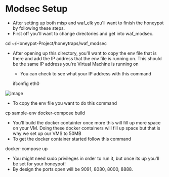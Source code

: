 # Modsec Setup
- After setting up both misp and waf_elk you'll want to finish the honeypot by following these steps.
- First off you'll want to change directories and get into waf_modsec.

cd ~/Honeypot-Project/honeytraps/waf_modsec

- After opening up this directory, you'll want to copy the env file that is there and add the IP address that the env file is running on. This should be the same IP address
  you're Virtual Machine is running on
    - You can check to see what your IP address with this command

  ifconfig eth0
  
![image](https://github.com/rainyjluke/HoneyHomeLab/assets/119358099/f5c870bd-694a-42e6-b4f9-58ce9b3b2286)

- To copy the env file you want to do this command

cp sample-env 
docker-compose build

- You'll build the docker containter once more this will fill up more space on your VM. Doing these docker containers will fill up space but that is why we set up our VMS to 50MB
- To get the docker container started follow this command

docker-compose up

- You might need sudo privileges in order to run it, but once its up you'll be set for your honeypot!
- By design the ports open will be 9091, 8080, 8000, 8888. 
